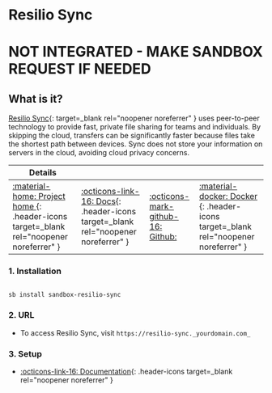 # Resilio Sync

# **NOT INTEGRATED - MAKE SANDBOX REQUEST IF NEEDED**

## What is it?

[Resilio Sync](https://www.resilio.com/){: target=_blank rel="noopener noreferrer" }  uses peer-to-peer technology to provide fast, private file sharing for teams and individuals. By skipping the cloud, transfers can be significantly faster because files take the shortest path between devices. Sync does not store your information on servers in the cloud, avoiding cloud privacy concerns.

| Details     |             |             |             |
|-------------|-------------|-------------|-------------|
| [:material-home: Project home ](https://www.resilio.com/){: .header-icons target=_blank rel="noopener noreferrer" } | [:octicons-link-16: Docs](https://www.resilio.com/tech/sync-tutorials-and-howto/){: .header-icons target=_blank rel="noopener noreferrer" } | [:octicons-mark-github-16: Github:]() | [:material-docker: Docker ](https://hub.docker.com/r/resilio/sync){: .header-icons target=_blank rel="noopener noreferrer" }|

### 1. Installation

``` shell

sb install sandbox-resilio-sync

```

### 2. URL

- To access Resilio Sync, visit `https://resilio-sync._yourdomain.com_`

### 3. Setup

- [:octicons-link-16: Documentation](https://www.resilio.com/tech/sync-tutorials-and-howto/){: .header-icons target=_blank rel="noopener noreferrer" }
